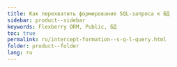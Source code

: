 ```yaml
---
title: Как перехватить формирование SQL-запроса к БД
sidebar: product--sidebar
keywords: Flexberry ORM, Public, БД
toc: true
permalink: ru/intercept-formation--s-q-l-query.html
folder: product--folder
lang: ru
---
```


